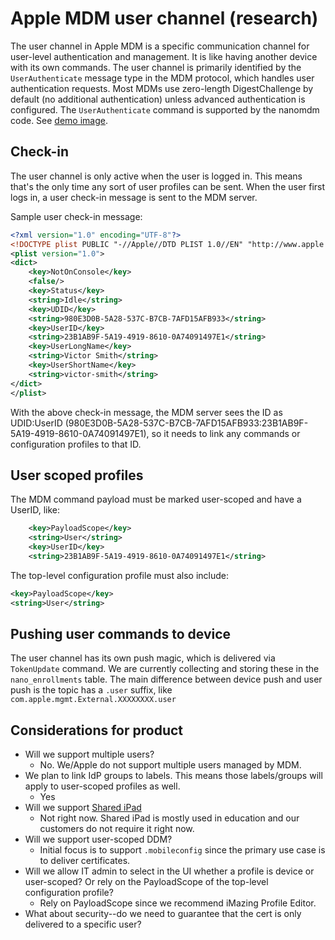 # Apple MDM user channel (research)

The user channel in Apple MDM is a specific communication channel for user-level authentication and management. It is like having another device with its own commands. The user channel is primarily identified by the `UserAuthenticate` message type in the MDM protocol, which handles user authentication requests. Most MDMs use zero-length DigestChallenge by default (no additional authentication) unless advanced authentication is configured. The `UserAuthenticate` command is supported by the nanomdm code. See [demo image](https://github.com/fleetdm/fleet/issues/28798#issuecomment-2867571898).

## Check-in

The user channel is only active when the user is logged in. This means that's the only time any sort of user profiles can be sent. When the user first logs in, a user check-in message is sent to the MDM server.

Sample user check-in message:
```xml
<?xml version="1.0" encoding="UTF-8"?>
<!DOCTYPE plist PUBLIC "-//Apple//DTD PLIST 1.0//EN" "http://www.apple.com/DTDs/PropertyList-1.0.dtd">
<plist version="1.0">
<dict>
	<key>NotOnConsole</key>
	<false/>
	<key>Status</key>
	<string>Idle</string>
	<key>UDID</key>
	<string>980E3D0B-5A28-537C-B7CB-7AFD15AFB933</string>
	<key>UserID</key>
	<string>23B1AB9F-5A19-4919-8610-0A74091497E1</string>
	<key>UserLongName</key>
	<string>Victor Smith</string>
	<key>UserShortName</key>
	<string>victor-smith</string>
</dict>
</plist>
```

With the above check-in message, the MDM server sees the ID as UDID:UserID (980E3D0B-5A28-537C-B7CB-7AFD15AFB933:23B1AB9F-5A19-4919-8610-0A74091497E1), so it needs to link any commands or configuration profiles to that ID.

## User scoped profiles

The MDM command payload must be marked user-scoped and have a UserID, like:
```xml
    <key>PayloadScope</key>
    <string>User</string>
    <key>UserID</key>
    <string>23B1AB9F-5A19-4919-8610-0A74091497E1</string>
```

The top-level configuration profile must also include:
```xml
<key>PayloadScope</key>
<string>User</string>
```

## Pushing user commands to device

The user channel has its own push magic, which is delivered via `TokenUpdate` command. We are currently collecting and storing these in the `nano_enrollments` table. The main difference between device push and user push is the topic has a `.user` suffix, like `com.apple.mgmt.External.XXXXXXXX.user`

## Considerations for product

- Will we support multiple users?
  - No. We/Apple do not support multiple users managed by MDM.
- We plan to link IdP groups to labels. This means those labels/groups will apply to user-scoped profiles as well.
  - Yes
- Will we support [Shared iPad](https://support.apple.com/guide/deployment/shared-ipad-overview-dep9a34c2ba2/1/web/1.0)
  - Not right now. Shared iPad is mostly used in education and our customers do not require it right now.
- Will we support user-scoped DDM?
  - Initial focus is to support `.mobileconfig` since the primary use case is to deliver certificates.
- Will we allow IT admin to select in the UI whether a profile is device or user-scoped? Or rely on the PayloadScope of the top-level configuration profile?
  - Rely on PayloadScope since we recommend iMazing Profile Editor.
- What about security--do we need to guarantee that the cert is only delivered to a specific user?
